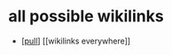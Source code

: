 # all possible wikilinks

- [[pull]] [[wikilinks everywhere]]


[//begin]: # "Autogenerated link references for markdown compatibility"
[pull]: pull "Pull"
[//end]: # "Autogenerated link references"